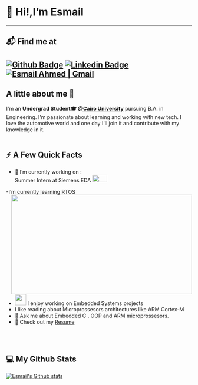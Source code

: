 # 👋 Hi!,I’m Esmail
----
## 📬 Find me at
[![Github Badge](http://img.shields.io/badge/-Github-black?style=flat-square&logo=github&link=https://github.com/EsmailAhmed22)](https://github.com/EsmailAhmed22) 
[![Linkedin Badge](https://img.shields.io/badge/-LinkedIn-blue?style=flat-square&logo=Linkedin&logoColor=white&link=https://www.linkedin.com/in/esmail-ahmed-6b5986193/)](https://www.linkedin.com/in/esmail-ahmed-6b5986193/)
<a href="mailto:esmailahmed27211@gmail.com">
  <img src="https://img.shields.io/badge/-Gmail-c14438?style=flat-square&logo=Gmail&logoColor=white&link=mailto:esmailahmed27211@gmail.com" alt="Esmail Ahmed | Gmail" />
</a>
----
## A little about me 👀
I'm an **Undergrad Student🎓 [@Cairo University](https://cu.edu.eg/Home)** pursuing B.A. in Engineering. I'm passionate about learning and working with new tech. 
I love the automotive world and one day I'll join it and contribute with my knowledge in it. <br/><br/>

## ⚡️ A Few Quick Facts

- 🔭 I’m currently working on :<br>
Summer Intern at Siemens EDA <img src="https://1000logos.net/wp-content/uploads/2017/06/Siemens-Logo.png" width="40" height="20" /><br>
      
-I’m currently learning RTOS
<img width="490" height="270" src="https://media.giphy.com/media/9B8wYztAoe1zO/source.gif" align=right>

- <img src="https://media.giphy.com/media/WUlplcMpOCEmTGBtBW/giphy.gif" width="30">  I enjoy working on
 Embedded Systems projects
- I like reading about Microprossesors architectures like ARM Cortex-M
- 💬 Ask me about Embedded C , OOP and ARM microprossesors.
- 📙 Check out my [Resume](https://drive.google.com/file/d/1d_Sx9cXWPrRbqniWweofZZMl23fWiuq9/view?usp=sharing)
<br>
<br>

## 💻 My Github Stats
[![Esmail's Github stats](https://github-readme-stats.vercel.app/api?username=EsmailAhmed22&hide=stars&show_icons=true&theme=tokyonight&include_all_commits=true&count_private=true)](https://github.com/EsmailAhmed22?tab=repositories)
